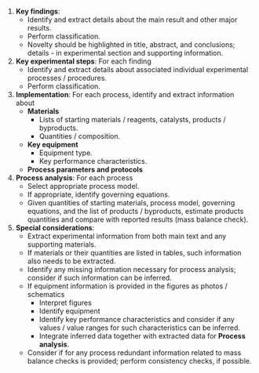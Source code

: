 

1. **Key findings**:
    - Identify and extract details about the main result and other major results.
    - Perform classification.
    - Novelty should be highlighted in title, abstract, and conclusions; details - in experimental section and supporting information.
2. **Key experimental steps**:
    For each finding 
    - Identify and extract details about associated individual experimental processes / procedures.
    - Perform classification.
3. **Implementation**:
    For each process, identify and extract information about
    - **Materials**
        - Lists of starting materials / reagents, catalysts, products / byproducts.
        - Quantities / composition.
    - **Key equipment**
        - Equipment type.
        - Key performance characteristics.
    - **Process parameters and protocols**
4. **Process analysis**:
    For each process
    - Select appropriate process model.
    - If appropriate, identify governing equations.
    - Given quantities of starting materials, process model, governing equations, and the list of products / byproducts, estimate products quantities and compare with reported results (mass balance check).
5. **Special considerations**:
    - Extract experimental information from both main text and any supporting materials.
    - If materials or their quantities are listed in tables, such information also needs to be extracted.
    - Identify any missing information necessary for process analysis; consider if such information can be inferred.
    - If equipment information is provided in the figures as photos / schematics
        - Interpret figures
        - Identify equipment
        - Identify key performance characteristics and consider if any values / value ranges for such characteristics can be inferred.
        - Integrate inferred data together with extracted data for **Process analysis**.
    - Consider if for any process redundant information related to mass balance checks is provided; perform consistency checks, if possible.
